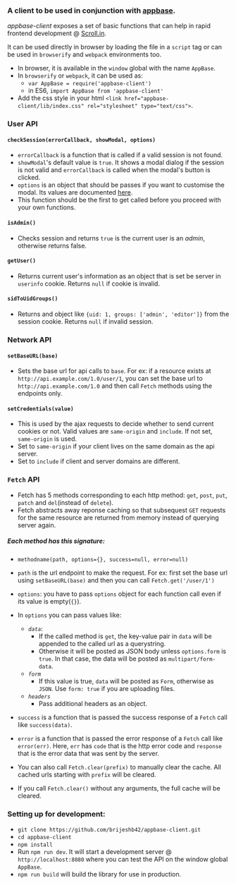 ### A client to be used in conjunction with [appbase](https://github.com/shon/appbase).

*appbase-client* exposes a set of basic functions that can help in rapid frontend development @ [Scroll.in](http://scroll.in).

It can be used directly in browser by loading the file in a `script` tag or can be used in `browserify` and `webpack` environments too.

* In browser, it is available in the `window` global with the name `AppBase`.
* In `browserify` or `webpack`, it can be used as:
    * `var AppBase = require('appbase-client')`
    * in ES6, `import AppBase from 'appbase-client'`
* Add the css style in your html `<link href="appbase-client/lib/index.css" rel="stylesheet" type="text/css">`.
### User API

#### `checkSession(errorCallback, showModal, options)`
* `errorCallback` is a function that is called if a valid session is not found.
* `showModal`'s default value is `true`. It shows a modal dialog if the session is not valid and `errorCallback` is called when the modal's button is clicked.
* `options` is an object that should be passes if you want to customise the modal. Its values are documented [here](http://bitwiser.in/medium-style-confirm/).
* This function should be the first to get called before you proceed with your own functions.

#### `isAdmin()`
* Checks session and returns `true` is the current user is an *admin*, otherwise returns false.


#### `getUser()`
* Returns current user's information as an object that is set be server in `userinfo` cookie. Returns `null` if cookie is invalid.

#### `sidToUidGroups()`
* Returns and object like `{uid: 1, groups: ['admin', 'editor']}` from the session cookie. Returns `null` if invalid session.

### Network API

#### `setBaseURL(base)`
* Sets the base url for api calls to `base`. For ex: if a resource exists at `http://api.example.com/1.0/user/1`, you can set the base url to `http://api.example.com/1.0` and then call `Fetch` methods using the endpoints only.

#### `setCredentials(value)`
* This is used by the ajax requests to decide whether to send current cookies or not. Valid values are `same-origin` and `include`. If not set, `same-origin` is used.
* Set to `same-origin` if your client lives on the same domain as the api server.
* Set to `include` if client and server domains are different.

### `Fetch` API
* Fetch has 5 methods corresponding to each http method: `get`, `post`, `put`, `patch` and `del`(instead of `delete`).
* Fetch abstracts away reponse caching so that subsequest `GET` requests for the same resource are returned from memory instead of querying server again.

##### Each method has this signature:

* `methodname(path, options={}, success=null, error=null)`
* `path` is the url endpoint to make the request. For ex: first set the base url using `setBaseURL(base)` and then you can call `Fetch.get('/user/1')`
* `options`: you have to pass `options` object for each function call even if its value is empty(`{}`).

* In `options` you can pass values like:
    * *`data`*:
        * If the called method is `get`, the key-value pair in `data` will be appended to the called url as a querystring.
        * Otherwise it will be posted as JSON body unless `options.form` is `true`. In that case, the data will be posted as `multipart/form-data`.
    * *`form`*
        * If this value is true, `data` will be posted as `Form`, otherwise as `JSON`. Use `form: true` if you are uploading files.
    * *`headers`*
        * Pass additional headers as an object.
* `success` is a function that is passed the success response of a `Fetch` call like `success(data)`.
* `error` is a function that is passed the error response of a `Fetch` call like `error(err)`. Here, `err` has `code` that is the http error code and `response` that is the error data that was sent by the server.

* You can also call `Fetch.clear(prefix)` to manually clear the cache. All cached urls starting with `prefix` will be cleared.
* If you call `Fetch.clear()` without any arguments, the full cache will be cleared.


### Setting up for development:
* `git clone https://github.com/brijeshb42/appbase-client.git`
* `cd appbase-client`
* `npm install`
* Run `npm run dev`. It will start a development server @ `http://localhost:8080` where you can test the API on the window global `AppBase`.
* `npm run build` will build the library for use in production.
